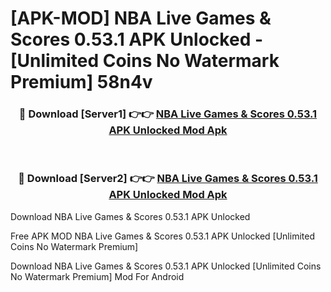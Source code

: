 # [APK-MOD] NBA  Live Games & Scores 0.53.1 APK Unlocked - [Unlimited Coins No Watermark Premium] 58n4v



<div align="center">
<h3>🔴 Download [Server1] 👉👉 <a href="https://momento.my/?title=NBA__Live_Games_&_Scores_0.53.1_APK_Unlocked">NBA  Live Games & Scores 0.53.1 APK Unlocked Mod Apk</a></h3><br>

<h3>🔴 Download [Server2] 👉👉 <a href="https://momento.my/?title=NBA__Live_Games_&_Scores_0.53.1_APK_Unlocked">NBA  Live Games & Scores 0.53.1 APK Unlocked Mod Apk</a></h3>
</div>



Download NBA  Live Games & Scores 0.53.1 APK Unlocked 

Free APK MOD NBA  Live Games & Scores 0.53.1 APK Unlocked [Unlimited Coins No Watermark Premium]

Download NBA  Live Games & Scores 0.53.1 APK Unlocked [Unlimited Coins No Watermark Premium] Mod For Android
